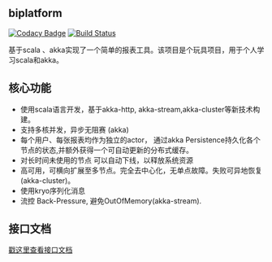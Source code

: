 biplatform
-----------

[![Codacy Badge](https://api.codacy.com/project/badge/Grade/06eb6fd6cfa948b3b7a2480b154c5cf6)](https://www.codacy.com/app/souo/biplatform?utm_source=github.com&utm_medium=referral&utm_content=souo/biplatform&utm_campaign=badger)
[![Build Status](https://travis-ci.org/souo/biplatform.svg?branch=master)](https://travis-ci.org/souo/biplatform)

基于scala 、akka实现了一个简单的报表工具。该项目是个玩具项目，用于个人学习scala和akka。

核心功能
------
* 使用scala语言开发，基于akka-http, akka-stream,akka-cluster等新技术构建。
* 支持多核并发，异步无阻赛 (akka)
* 每个用户、每张报表均作为独立的actor， 通过akka Persistence持久化各个节点的状态,并额外获得一个可自动更新的分布式缓存。
* 对长时间未使用的节点 可以自动下线，以释放系统资源
* 高可用，可横向扩展至多节点。完全去中心化，无单点故障。失败可异地恢复 (akka-cluster)。
* 使用kryo序列化消息
* 流控 Back-Pressure, 避免OutOfMemory(akka-stream).

接口文档
------
[戳这里查看接口文档](doc/api.md)





